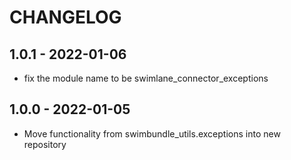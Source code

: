 # CHANGELOG

## 1.0.1 - 2022-01-06
* fix the module name to be swimlane_connector_exceptions

## 1.0.0 - 2022-01-05
* Move functionality from swimbundle_utils.exceptions into new repository


